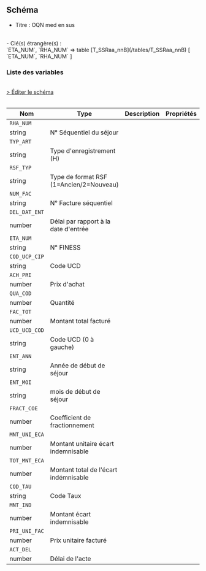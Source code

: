 ## Schéma

- Titre : OQN med en sus
<br />
- Clé(s) étrangère(s) : <br />
`ETA_NUM`, `RHA_NUM` => table [T_SSRaa_nnB](/tables/T_SSRaa_nnB) [ `ETA_NUM`, `RHA_NUM` ]<br />

### Liste des variables
<br />
<div>
    <a href="https://gitlab.com/healthdatahub/schema-snds/edit/master/schemas/PMSI/PMSI%20SSR/T_SSRaa_nnFH.json"  
    arget="_blank" rel="noopener noreferrer">> Éditer le schéma</a>
    <OutboundLink />
</div>
<br />

Nom|Type|Description|Propriétés
-|-|-|-
`RHA_NUM`|
string|N° Séquentiel du séjour||
`TYP_ART`|
string|Type d&#x27;enregistrement (H)||
`RSF_TYP`|
string|Type de format RSF (1&#x3D;Ancien/2&#x3D;Nouveau)||
`NUM_FAC`|
string|N° Facture séquentiel||
`DEL_DAT_ENT`|
number|Délai par rapport à la date d&#x27;entrée||
`ETA_NUM`|
string|N° FINESS||
`COD_UCP_CIP`|
string|Code UCD||
`ACH_PRI`|
number|Prix d&#x27;achat||
`QUA_COD`|
number|Quantité||
`FAC_TOT`|
number|Montant total facturé||
`UCD_UCD_COD`|
string|Code UCD (0 à gauche)||
`ENT_ANN`|
string|Année de début de séjour||
`ENT_MOI`|
string|mois de début de séjour||
`FRACT_COE`|
number|Coefficient de fractionnement||
`MNT_UNI_ECA`|
number|Montant unitaire écart indemnisable||
`TOT_MNT_ECA`|
number|Montant total de l&#x27;écart indémnisable||
`COD_TAU`|
string|Code Taux||
`MNT_IND`|
number|Montant écart indemnisable||
`PRI_UNI_FAC`|
number|Prix unitaire facturé||
`ACT_DEL`|
number|Délai de l&#x27;acte||

